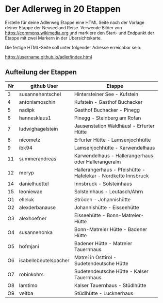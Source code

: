 # Der Adlerweg in 20 Etappen

Erstelle für deine Adlerweg Etappe eine HTML Seite nach der Vorlage deiner Etappe der Neuseeland Reise. Verwende Bilder von https://commons.wikimedia.org und markiere den Start- und Endpunkt der Etappe mit zwei Markern in der Übersichtskarte.

Die fertige HTML-Seite soll unter folgender Adresse erreichbar sein:

https://username.github.io/adler/index.html


## Aufteilung der Etappen

| Nr | github User           | Etappe                                                          |
|----|-----------------------|-----------------------------------------------------------------|
|  3 | susannehentschel      | Hintersteiner See - Kufstein                                    |
|  4 | antoniamoschin        | Kufstein - Gasthof Buchacker                                    |
|  5 | nadipk                | Gasthof Buchacker - Pinegg                                      |
|  6 | hannesklaus1          | Pinegg - Steinberg am Rofan                                     |
|  7 | ludwighagelstein      | Jausenstation Waldhäusl - Erfurter Hütte                        |
|  8 | nicometz              | Erfurter Hütte - Lamsenjochhütte                                |
|  9 | ibk94                 | Lamsenjochhütte - Karwendelhaus                                 |
| 11 | summerandreas         | Karwendelhaus - Hallerangerhaus oder Hallerangeralm             |
| 12 | meryp                 | Hallerangerhaus - Pfeishütte - Hafelekar - Nordkette Innsbruck  |
| 14 | danielhuettel         | Innsbruck - Solsteinhaus                                        |
| 15 | leoniewae             | Solsteinhaus - Leutasch/Ahrn                                    |
| O1 | elleluk               | Ströden - Johannishütte                                         |
| O2 | alexderbanause        | Johannishütte - Eisseehütte                                     |
| O3 | alexhoefner           | Eisseehütte - Bonn-Matreier-Hütte                               |
| O4 | susannehonka          | Bonn-Matreier Hütte - Badener Hütte                             |
| O5 | hofmjani              | Badener Hütte - Matreier Tauernhaus                             |
| O6 | isabellebeutelspacher | Matrei in Osttirol - Sudetendeutsche Hütte                      |
| O7 | robinkohrs            | Sudetendeutsche Hütte - Kalser Tauernhaus                       |
| O8 | larstimo              | Kalser Tauernhaus - Stüdlhütte                                  |
| O9 | veitba                | Stüdlhütte - Lucknerhaus                                        |
